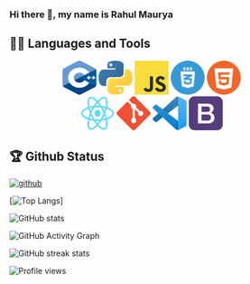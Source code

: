 <!--
**CodeBlooded-RahulMaurya/CodeBlooded-RahulMaurya** is a ✨ _special_ ✨ repository because its `README.md` (this file) appears on your GitHub profile.

Here are some ideas to get you started:

- 🔭 I’m currently working on ...
- 🌱 I’m currently learning ...
- 👯 I’m looking to collaborate on ...
- 🤔 I’m looking for help with ...
- 💬 Ask me about ...
- 📫 How to reach me: ...
- 😄 Pronouns: ...
- ⚡ Fun fact: ...
-->
### Hi there 👋, my name is Rahul Maurya

## 👨‍💻 Languages and Tools

<div align="center">
  
<img src="https://github.com/CodeBlooded-RahulMaurya/CodeBlooded-RahulMaurya/blob/main/logos/c++.png?raw=true" height="60" width="60">
<img src="https://github.com/CodeBlooded-RahulMaurya/CodeBlooded-RahulMaurya/blob/main/logos/python.png?raw=true" height="60" width="60">
<img src="https://github.com/CodeBlooded-RahulMaurya/CodeBlooded-RahulMaurya/blob/main/logos/JS.png?raw=true" height="60" width="60">
<!-- <img src="https://github.com/CodeBlooded-RahulMaurya/CodeBlooded-RahulMaurya/blob/main/logos/node-js-1174925.png" height="60" width="60"> -->
<img src="https://github.com/CodeBlooded-RahulMaurya/CodeBlooded-RahulMaurya/blob/main/logos/css.png?raw=true" height="60" width="60">
<img src="https://github.com/CodeBlooded-RahulMaurya/CodeBlooded-RahulMaurya/blob/main/logos/html.png?raw=true" height="60" width="60">

<br>

<img src="https://github.com/CodeBlooded-RahulMaurya/CodeBlooded-RahulMaurya/blob/main/logos/react.png?raw=true" height="60" width="60">
<img src="https://github.com/CodeBlooded-RahulMaurya/CodeBlooded-RahulMaurya/blob/main/logos/git.png?raw=true" height="60" width="60">
<img src="https://github.com/CodeBlooded-RahulMaurya/CodeBlooded-RahulMaurya/blob/main/logos/vs.png?raw=true" height="60" width="60">
<img src="https://github.com/CodeBlooded-RahulMaurya/CodeBlooded-RahulMaurya/blob/main/logos/bootstrap.png?raw=true" height="60" width="60">
</div>


## 🏆 Github Status

[<img src='https://cdn.jsdelivr.net/npm/simple-icons@3.0.1/icons/github.svg' alt='github' height='40'>](https://github.com/CodeBlooded-RahulMaurya)  

[![Top Langs](https://github-readme-stats.vercel.app/api/top-langs/?username=CodeBlooded-RahulMaurya&theme=synthwave)]

![GitHub stats](https://github-readme-stats.vercel.app/api?username=CodeBlooded-RahulMaurya&show_icons=true&theme=synthwave)  

![GitHub Activity Graph](https://activity-graph.herokuapp.com/graph?username=CodeBlooded-RahulMaurya&theme=synthwave)  

![GitHub streak stats](https://github-readme-streak-stats.herokuapp.com/?user=CodeBlooded-RahulMaurya&theme=synthwave)  

![Profile views](https://gpvc.arturio.dev/CodeBlooded-RahulMaurya)  

